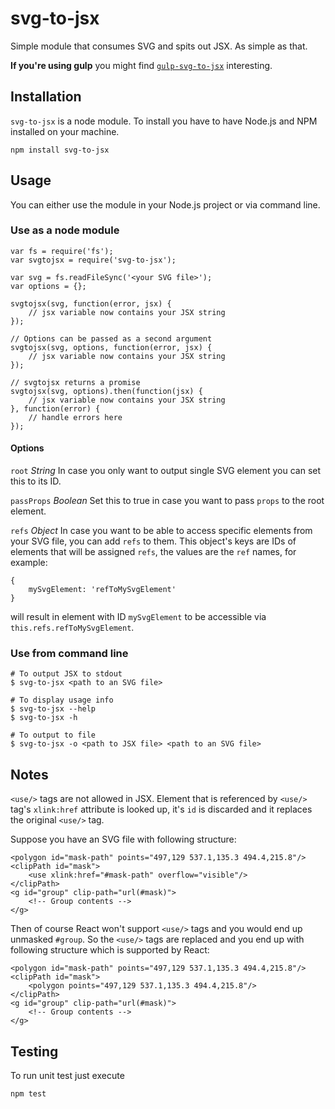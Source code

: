 # svg-to-jsx

Simple module that consumes SVG and spits out JSX. As simple as that.

**If you're using gulp** you might find [`gulp-svg-to-jsx`](https://github.com/janjakubnanista/gulp-svg-to-jsx) interesting.

## Installation

`svg-to-jsx` is a node module. To install you have to have Node.js and NPM installed on your machine.

	npm install svg-to-jsx

## Usage

You can either use the module in your Node.js project or via command line.

### Use as a node module

	var fs = require('fs');
	var svgtojsx = require('svg-to-jsx');

	var svg = fs.readFileSync('<your SVG file>');
	var options = {};

	svgtojsx(svg, function(error, jsx) {
		// jsx variable now contains your JSX string
	});

	// Options can be passed as a second argument
	svgtojsx(svg, options, function(error, jsx) {
		// jsx variable now contains your JSX string
	});

    // svgtojsx returns a promise
	svgtojsx(svg, options).then(function(jsx) {
        // jsx variable now contains your JSX string
    }, function(error) {
        // handle errors here
    });

#### Options

`root` *String* In case you only want to output single SVG element you can set this to its ID.

`passProps` *Boolean* Set this to true in case you want to pass `props` to the root element.

`refs` *Object* In case you want to be able to access specific elements from your SVG file, you can add `refs` to them. This object's keys are IDs of elements that will be assigned `refs`, the values are the `ref` names, for example:

    {
        mySvgElement: 'refToMySvgElement'
    }

will result in element with ID `mySvgElement` to be accessible via `this.refs.refToMySvgElement`.

### Use from command line

	# To output JSX to stdout
	$ svg-to-jsx <path to an SVG file>

	# To display usage info
	$ svg-to-jsx --help
	$ svg-to-jsx -h

	# To output to file
	$ svg-to-jsx -o <path to JSX file> <path to an SVG file>

## Notes

`<use/>` tags are not allowed in JSX. Element that is referenced by `<use/>` tag's `xlink:href` attribute is looked up, it's `id`
is discarded and it replaces the original `<use/>` tag.

Suppose you have an SVG file with following structure:

	<polygon id="mask-path" points="497,129 537.1,135.3 494.4,215.8"/>
    <clipPath id="mask">
        <use xlink:href="#mask-path" overflow="visible"/>
    </clipPath>
    <g id="group" clip-path="url(#mask)">
    	<!-- Group contents -->
    </g>

Then of course React won't support `<use/>` tags and you would end up unmasked `#group`. So the `<use/>` tags are replaced and you end up with following structure which is supported by React:

	<polygon id="mask-path" points="497,129 537.1,135.3 494.4,215.8"/>
    <clipPath id="mask">
    	<polygon points="497,129 537.1,135.3 494.4,215.8"/>
    </clipPath>
    <g id="group" clip-path="url(#mask)">
    	<!-- Group contents -->
    </g>

## Testing

To run unit test just execute

	npm test
